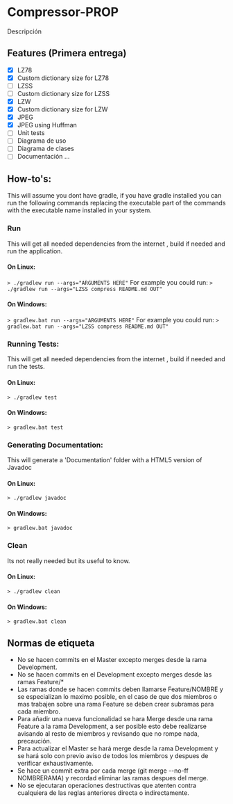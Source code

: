 # Compressor-PROP
Descripción

## Features (Primera entrega)
- [x] LZ78
- [x] Custom dictionary size for LZ78
- [ ] LZSS
- [ ] Custom dictionary size for LZSS
- [x] LZW
- [x] Custom dictionary size for LZW
- [x] JPEG
- [x] JPEG using Huffman
- [ ] Unit tests
- [ ] Diagrama de uso
- [ ] Diagrama de clases
- [ ] Documentación
...

## How-to's:
This will assume you dont have gradle, if you have gradle installed you can run the following commands replacing the executable part of the commands with the executable name installed in your system.

### Run
This will get all needed dependencies from the internet , build if needed and run the application.
#### On Linux:
`> ./gradlew run --args="ARGUMENTS HERE"`
For example you could run:
`> ./gradlew run --args="LZSS compress README.md OUT"`
#### On Windows:
`> gradlew.bat run --args="ARGUMENTS HERE"`
For example you could run:
`> gradlew.bat run --args="LZSS compress README.md OUT"`

### Running Tests:
This will get all needed dependencies from the internet , build if needed and run the tests.
#### On Linux:
`> ./gradlew test`
#### On Windows:
`> gradlew.bat test`

### Generating Documentation:
This will generate a 'Documentation' folder with a HTML5 version of Javadoc
#### On Linux:
`> ./gradlew javadoc`
#### On Windows:
`> gradlew.bat javadoc`

### Clean
Its not really needed but its useful to know.
#### On Linux:
`> ./gradlew clean`
#### On Windows:
`> gradlew.bat clean`


## Normas de etiqueta
- No se hacen commits en el Master excepto merges desde la rama Development.
- No se hacen commits en el Development excepto merges desde las ramas Feature/*
- Las ramas donde se hacen commits deben llamarse Feature/NOMBRE y se especializan lo maximo posible, en el caso de que dos miembros o mas trabajen sobre una rama Feature se deben crear subramas para cada miembro.
- Para añadir una nueva funcionalidad se hara Merge desde una rama Feature a la rama Development, a ser posible esto debe realizarse avisando al resto de miembros y revisando que no rompe nada, precaución.
- Para actualizar el Master se hará merge desde la rama Development y se hará solo con previo aviso de todos los miembros y despues de verificar exhaustivamente.
- Se hace un commit extra por cada merge (git merge --no-ff NOMBRERAMA) y recordad eliminar las ramas despues del merge.
- No se ejecutaran operaciones destructivas que atenten contra cualquiera de las reglas anteriores directa o indirectamente.